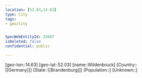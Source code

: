 ```yaml
---
location: [52.03,14.63]
type: City
tags:
- geo/City


SpocWebEntityId: 35607
isDeleted: false
confidential: public

---
```

[geo-lon::14.63]
[geo-lat::52.03]
[name::Wildenbruck]
[Country::[[Germany]]]
[State::[[Brandenburg]]]
[Population::]
[Unknown::]

